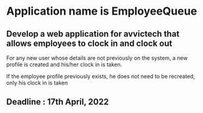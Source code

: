 # Application name is EmployeeQueue

## Develop a web application for avvictech that allows employees to clock in and clock out


For any new user whose details are not previously on the system, a new profile is created and his/her clock in is taken.

If the employee profile previously exists, he does not need to be recreated, only his clock in is taken

## Deadline : 17th April, 2022
